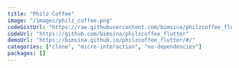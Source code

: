 ```yaml
---
title: "Philz Coffee"
image: "/images/philz_coffee.png"
codeGistUrl: "https://raw.githubusercontent.com/bimsina/philzcoffee_flutter/master/lib/main.dart"
codeUrl: "https://github.com/bimsina/philzcoffee_flutter"
demoUrl: "https://bimsina.github.io/philzcoffee_flutter/#/"
categories: ["clone", "micro-interaction", "no-dependencies"]
packages: []
---
```

